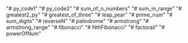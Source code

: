 "# py_code1" 
"# py_code2" 
"# sum_of_n_numbers" 
"# sum_in_range" 
"# greatest2_py" 
"# greatest_of_three" 
"# leap_year" 
"# prime_num" 
"# sum_digits" 
"# reverseN" 
"# palindrome" 
"# armstrong" 
"# armstrong_range" 
"# fibonacci" 
"# NthFibonacci" 
"# factorail" 
"# powerOfNum" 
